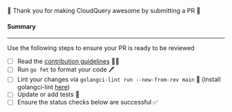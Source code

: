 🎉 Thank you for making CloudQuery awesome by submitting a PR 🎉

#### Summary

<!--
Explain what problem this PR addresses
-->

---

Use the following steps to ensure your PR is ready to be reviewed

- [ ] Read the [contribution guidelines](../blob/main/.github/CONTRIBUTING.md) 🧑‍🎓
- [ ] Run `go fmt` to format your code 🖊
- [ ] Lint your changes via `golangci-lint run --new-from-rev main` 🚨 (install golangci-lint [here](https://golangci-lint.run/usage/install/#local-installation))
- [ ] Update or add tests 🧪
- [ ] Ensure the status checks below are successful ✅

